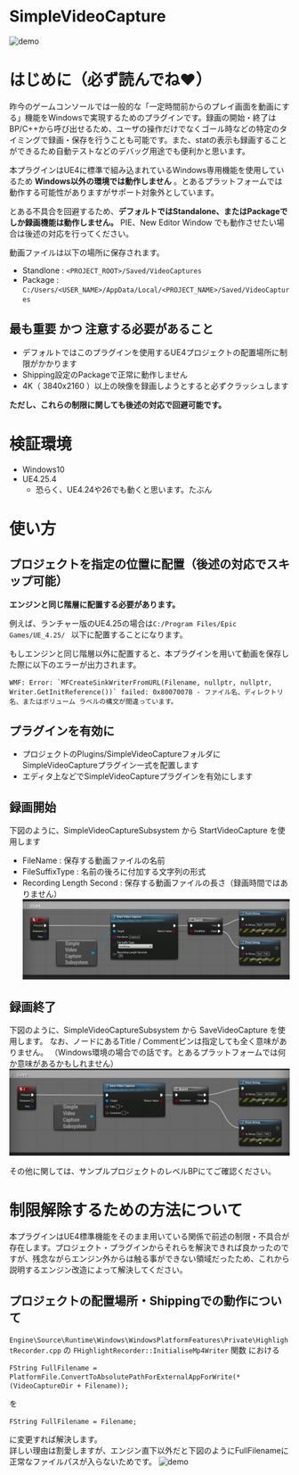 # SimpleVideoCapture
![demo](https://github.com/pafuhana1213/Screenshot/blob/master/SimpleVideoCaptureDemo.gif)

# はじめに（必ず読んでね❤）
昨今のゲームコンソールでは一般的な「一定時間前からのプレイ画面を動画にする」機能をWindowsで実現するためのプラグインです。録画の開始・終了はBP/C++から呼び出せるため、ユーザの操作だけでなくゴール時などの特定のタイミングで録画・保存を行うことも可能です。また、statの表示も録画することができるため自動テストなどのデバッグ用途でも便利かと思います。

本プラグインはUE4に標準で組み込まれているWindows専用機能を使用しているため **Windows以外の環境では動作しません** 。とあるプラットフォームでは動作する可能性がありますがサポート対象外としています。

とある不具合を回避するため、**デフォルトではStandalone、またはPackageでしか録画機能は動作しません。** PIE、New Editor Window でも動作させたい場合は後述の対応を行ってください。

動画ファイルは以下の場所に保存されます。
- Standlone  : ```<PROJECT_ROOT>/Saved/VideoCaptures```
- Package    : ```C:/Users/<USER_NAME>/AppData/Local/<PROJECT_NAME>/Saved/VideoCaptures```

## 最も重要 かつ 注意する必要があること
- デフォルトではこのプラグインを使用するUE4プロジェクトの配置場所に制限がかかります
- Shipping設定のPackageで正常に動作しません
- 4K（ 3840x2160 ）以上の映像を録画しようとすると必ずクラッシュします

**ただし、これらの制限に関しても後述の対応で回避可能です。**

# 検証環境
- Windows10
- UE4.25.4 
  - 恐らく、UE4.24や26でも動くと思います。たぶん

# 使い方
## プロジェクトを指定の位置に配置（後述の対応でスキップ可能）
**エンジンと同じ階層に配置する必要があります。**　

例えば、ランチャー版のUE4.25の場合は```C:/Program Files/Epic Games/UE_4.25/ ``` 以下に配置することになります。

もしエンジンと同じ階層以外に配置すると、本プラグインを用いて動画を保存した際に以下のエラーが出力されます。
```
WMF: Error: `MFCreateSinkWriterFromURL(Filename, nullptr, nullptr, Writer.GetInitReference())` failed: 0x8007007B - ファイル名、ディレクトリ名、またはボリューム ラベルの構文が間違っています。
```

## プラグインを有効に
- プロジェクトのPlugins/SimpleVideoCaptureフォルダにSimpleVideoCaptureプラグイン一式を配置します
- エディタ上などでSimpleVideoCaptureプラグインを有効にします

## 録画開始
下図のように、SimpleVideoCaptureSubsystem から StartVideoCapture を使用します
- FileName : 保存する動画ファイルの名前
- FileSuffixType : 名前の後ろに付加する文字列の形式
- Recording Length Second : 保存する動画ファイルの長さ（録画時間ではありません）
![demo](https://github.com/pafuhana1213/Screenshot/blob/master/SimpleVideoCaptureDemo1.png)

## 録画終了
下図のように、SimpleVideoCaptureSubsystem から SaveVideoCapture を使用します。
なお、ノードにあるTitle / Commentピンは指定しても全く意味がありません。
（Windows環境の場合での話です。とあるプラットフォームでは何か意味があるかもしれません）
![demo](https://github.com/pafuhana1213/Screenshot/blob/master/SimpleVideoCaptureDemo2.png)

その他に関しては、サンプルプロジェクトのレベルBPにてご確認ください。

# 制限解除するための方法について
本プラグインはUE4標準機能をそのまま用いている関係で前述の制限・不具合が存在します。プロジェクト・プラグインからそれらを解決できれば良かったのですが、残念ながらエンジン外からは触る事ができない領域だったため、これから説明するエンジン改造によって解決してください。

## プロジェクトの配置場所・Shippingでの動作について
```Engine\Source\Runtime\Windows\WindowsPlatformFeatures\Private\HighlightRecorder.cpp``` の ```FHighlightRecorder::InitialiseMp4Writer``` 関数 における
```
FString FullFilename = PlatformFile.ConvertToAbsolutePathForExternalAppForWrite(*(VideoCaptureDir + Filename)); 
```
を
```
FString FullFilename = Filename;
```
に変更すれば解決します。  
詳しい理由は割愛しますが、エンジン直下以外だと下図のようにFullFilenameに正常なファイルパスが入らないためです。
![demo](https://github.com/pafuhana1213/Screenshot/blob/master/SimpleVideoCaptureDemo3.png)

##

##
